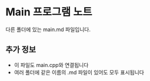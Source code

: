 # Main 프로그램 노트

다른 폴더에 있는 main.md 파일입니다.

## 추가 정보
- 이 파일도 main.cpp와 연결됩니다
- 여러 폴더에 같은 이름의 .md 파일이 있어도 모두 표시됩니다
